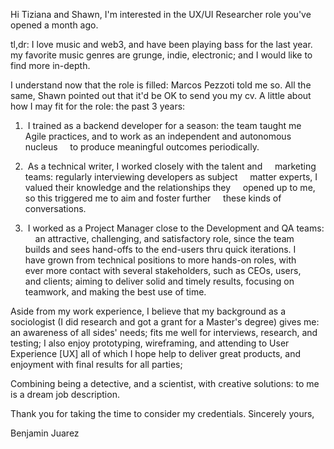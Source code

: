Hi Tiziana and Shawn, I'm interested in the UX/UI Researcher role you've
opened a month ago.

tl,dr: I love music and web3, and have been playing bass for the last
year. my favorite music genres are grunge, indie, electronic; and I
would like to find more in-depth.

I understand now that the role is filled: Marcos Pezzoti told me so. All
the same, Shawn pointed out that it'd be OK to send you my cv. A little
about how I may fit for the role: the past 3 years:

1.  I trained as a backend developer for a season: the team taught me
    Agile practices, and to work as an independent and autonomous nucleus
    to produce meaningful outcomes periodically.

2.  As a technical writer, I worked closely with the talent and
    marketing teams: regularly interviewing developers as subject
    matter experts, I valued their knowledge and the relationships they
    opened up to me, so this triggered me to aim and foster further
    these kinds of conversations.

3.  I worked as a Project Manager close to the Development and QA teams:
    an attractive, challenging, and satisfactory role, since the team
    builds and sees hand-offs to the end-users thru quick iterations. I
    have grown from technical positions to more hands-on roles, with
    ever more contact with several stakeholders, such as CEOs, users,
    and clients; aiming to deliver solid and timely results, focusing on
    teamwork, and making the best use of time.

Aside from my work experience, I believe that my background as a
sociologist (I did research and got a grant for a Master's degree) gives
me: an awareness of all sides' needs; fits me well for interviews,
research, and testing; I also enjoy prototyping, wireframing, and
attending to User Experience [UX] all of which I hope help to deliver
great products, and enjoyment with final results for all parties;

Combining being a detective, and a scientist, with creative solutions:
to me is a dream job description.

Thank you for taking the time to consider my credentials. Sincerely
yours,

Benjamin Juarez
